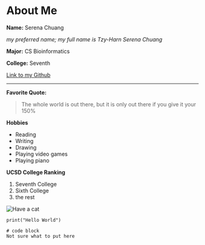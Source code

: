 # About Me

**Name:** Serena Chuang

*my preferred name; my full name is Tzy-Harn Serena Chuang*

**Major:** CS Bioinformatics

**College:** Seventh

[Link to my Github](https://github.com/serrachow)

---

**Favorite Quote:**

> The whole world is out there, but it is only out there if you give it your 150%

**Hobbies**

* Reading
* Writing
* Drawing
* Playing video games
* Playing piano

**UCSD College Ranking**

1. Seventh College
2. Sixth College
3. the rest

![Have a cat](https://images.pexels.com/photos/45201/kitty-cat-kitten-pet-45201.jpeg?cs=srgb&dl=pexels-pixabay-45201.jpg&fm=jpg)

`print("Hello World")`



```
# code block
Not sure what to put here 
```

